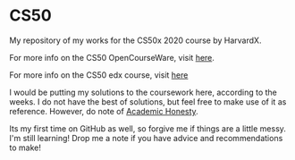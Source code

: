 # CS50
My repository of my works for the CS50x 2020 course by HarvardX.

For more info on the CS50 OpenCourseWare, visit [here](https://cs50.harvard.edu/x/2020/).

For more info on the CS50 edx course, visit [here](https://courses.edx.org/courses/course-v1:HarvardX+CS50+X/course/)

I would be putting my solutions to the coursework here, according to the weeks. I do not have the best of solutions, but feel free to make use of it as reference. However, do note of [Academic Honesty](https://cs50.harvard.edu/x/2020/syllabus/#academic-honesty).

Its my first time on GitHub as well, so forgive me if things are a little messy. I'm still learning!
Drop me a note if you have advice and recommendations to make!

